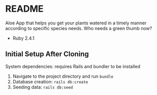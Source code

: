 # README

Aloe App that helps you get your plants watered in a timely manner according to specific species needs. Who needs a green thumb now?

* Ruby 2.4.1

## Initial Setup After Cloning
System dependencies: requires Rails and bundler to be installed

1. Navigate to the project directory and run `bundle`
2. Database creation: `rails db:create`
3. Seeding data: `rails db:seed`
